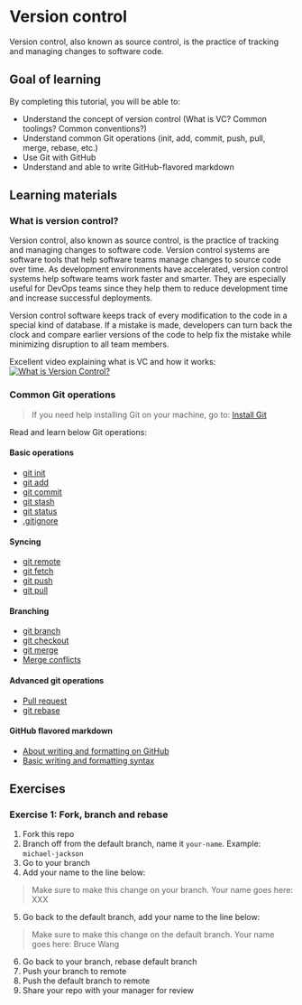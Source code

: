 # Version control
Version control, also known as source control, is the practice of tracking and managing changes to software code.  

## Goal of learning
By completing this tutorial, you will be able to:
- Understand the concept of version control (What is VC? Common toolings? Common conventions?)
- Understand common Git operations (init, add, commit, push, pull, merge, rebase, etc.)
- Use Git with GitHub
- Understand and able to write GitHub-flavored markdown

## Learning materials
### What is version control?
Version control, also known as source control, is the practice of tracking and managing changes to software code. Version control systems are software tools that help software teams manage changes to source code over time. As development environments have accelerated, version control systems help software teams work faster and smarter. They are especially useful for DevOps teams since they help them to reduce development time and increase successful deployments.

Version control software keeps track of every modification to the code in a special kind of database. If a mistake is made, developers can turn back the clock and compare earlier versions of the code to help fix the mistake while minimizing disruption to all team members.  

Excellent video explaining what is VC and how it works:  
[![What is Version Control?](https://img.youtube.com/vi/xQujH0ElTUg/0.jpg)](https://www.youtube.com/watch?v=xQujH0ElTUg)

### Common Git operations
> If you need help installing Git on your machine, go to: [Install Git
](https://www.atlassian.com/git/tutorials/install-git)

Read and learn below Git operations:

#### Basic operations
- [git init](https://www.atlassian.com/git/tutorials/setting-up-a-repository/git-init)
- [git add](https://www.atlassian.com/git/tutorials/saving-changes)
- [git commit](https://www.atlassian.com/git/tutorials/saving-changes/git-commit)
- [git stash](https://www.atlassian.com/git/tutorials/saving-changes/git-stash)
- [git status](https://www.atlassian.com/git/tutorials/inspecting-a-repository)
- [.gitignore](https://www.atlassian.com/git/tutorials/saving-changes/gitignore)

#### Syncing
- [git remote](https://www.atlassian.com/git/tutorials/syncing)
- [git fetch](https://www.atlassian.com/git/tutorials/syncing/git-fetch)
- [git push](https://www.atlassian.com/git/tutorials/syncing/git-push)
- [git pull](https://www.atlassian.com/git/tutorials/syncing/git-pull)

#### Branching
- [git branch](https://www.atlassian.com/git/tutorials/using-branches)
- [git checkout](https://www.atlassian.com/git/tutorials/using-branches/git-checkout)
- [git merge](https://www.atlassian.com/git/tutorials/using-branches/git-merge)
- [Merge conflicts](https://www.atlassian.com/git/tutorials/using-branches/merge-conflicts)

#### Advanced git operations
- [Pull request](https://docs.github.com/en/pull-requests/collaborating-with-pull-requests/proposing-changes-to-your-work-with-pull-requests/creating-a-pull-request)
- [git rebase](https://www.atlassian.com/git/tutorials/rewriting-history/git-rebase)

#### GitHub flavored markdown
- [About writing and formatting on GitHub](https://docs.github.com/en/get-started/writing-on-github/getting-started-with-writing-and-formatting-on-github/about-writing-and-formatting-on-github)
- [Basic writing and formatting syntax](https://docs.github.com/en/get-started/writing-on-github/getting-started-with-writing-and-formatting-on-github/basic-writing-and-formatting-syntax)

## Exercises

### Exercise 1: Fork, branch and rebase
1. Fork this repo
2. Branch off from the default branch, name it `your-name`. Example: `michael-jackson`
3. Go to your branch
4. Add your name to the line below:
> Make sure to make this change on your branch. Your name goes here: XXX
5. Go back to the default branch, add your name to the line below:
> Make sure to make this change on the default branch. Your name goes here: Bruce Wang
6. Go back to your branch, rebase default branch
7. Push your branch to remote
8. Push the default branch to remote
9. Share your repo with your manager for review
